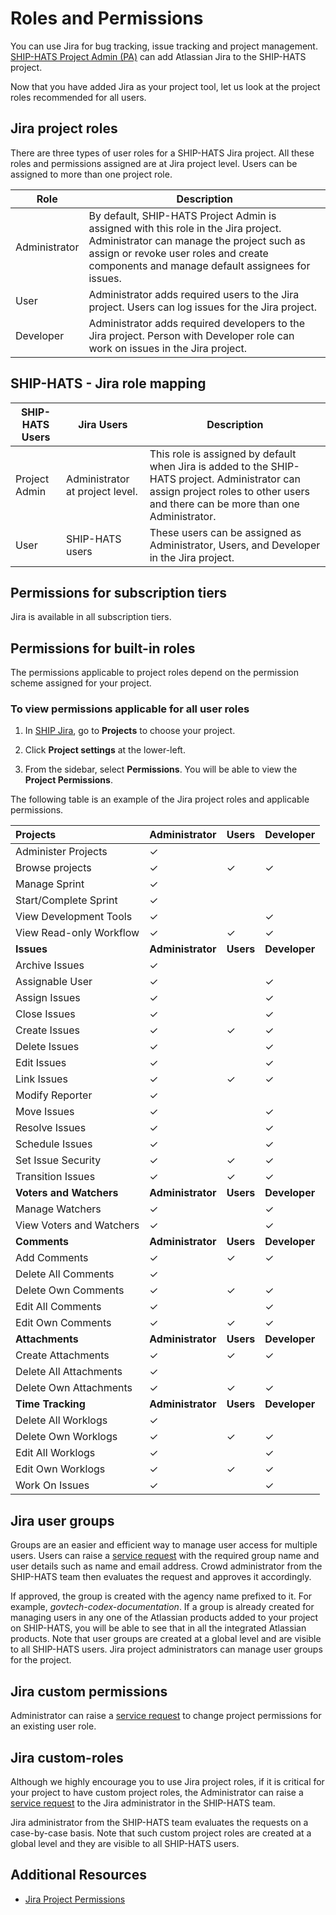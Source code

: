 # Roles and Permissions

You can use Jira for bug tracking, issue tracking and project management. [SHIP-HATS Project Admin (PA)](https://docs.developer.tech.gov.sg/docs/ship-hats-portal/user-roles-and-permissions) can add Atlassian Jira to the SHIP-HATS project.

Now that you have added Jira as your project tool, let us look at the project roles recommended for all users.

<!--
**Topics**
- [Jira project roles](#jira-project-roles)
- [SHIP-HATS - Jira role mapping](#ship-hats---jira-role-mapping)
- [Permissions for subscription tiers](#permissions-for-subscription-tiers)
- [Permissions for built-in roles](#permissions-for-built-in-roles)
- [View permissions](#to-view-permissions-applicable-for-all-user-roles)
- [Jira user groups](#jira-user-groups)
- [Jira custom permissions](#jira-custom-permissions)
- [Jira custom-roles](#jira-custom-roles)
- [Additional Resources](#additional-resources)
-->

## Jira project roles

There are three types of user roles for a SHIP-HATS Jira project. All these roles and permissions assigned are at Jira project level. Users can be assigned to more than one project role.

| Role | Description |
| --- | --- |
| Administrator | By default, SHIP-HATS Project Admin is assigned with this role in the Jira project. Administrator can manage the project such as assign or revoke user roles and create components and manage default assignees for issues. |
| User | Administrator adds required users to the Jira project. Users can log issues for the Jira project. |
| Developer | Administrator adds required developers to the Jira project. Person with Developer role can work on issues in the Jira project. |


## SHIP-HATS - Jira role mapping
 
| SHIP-HATS Users | Jira Users |Description|
| --- | --- |---|
| Project Admin |Administrator at project level. |This role is assigned by default when Jira is added to the SHIP-HATS project. Administrator can assign project roles to other users and there can be more than one Administrator. |
| User | SHIP-HATS users | These users can be assigned as Administrator, Users, and Developer in the Jira project. |


## Permissions for subscription tiers

Jira is available in all subscription tiers.

## Permissions for built-in roles

The permissions applicable to project roles depend on the permission scheme assigned for your project.


### To view permissions applicable for all user roles

1. In [SHIP Jira](https://gccprod-my.sharepoint.com/personal/ramakrishnan_sowmya_tech_gov_sg/Documents/SHIP-HATS/Documentation%20&%20Training/jira.ship.gov.sg), go to **Projects** to choose your project.

1. Click **Project settings** at the lower-left.

1. From the sidebar, select **Permissions**. You will be able to view the **Project Permissions**.

The following table is an example of the Jira project roles and applicable permissions.

| Projects | Administrator | Users | Developer |
| :------ | -------- | ----------| ----- |
| Administer Projects | ✓ |   |   |
| Browse projects | ✓ | ✓ | ✓ |
| Manage Sprint | ✓ |   |   |
| Start/Complete Sprint | ✓ |   |   |
| View Development Tools | ✓ |   | ✓ |
| View Read-only Workflow | ✓ | ✓ | ✓ |
| **Issues** | **Administrator** | **Users** | **Developer** |
| Archive Issues | ✓ |   |   |
| Assignable User | ✓ |   | ✓ | 
| Assign Issues | ✓ |   | ✓ | 
| Close Issues | ✓ |   | ✓ |
| Create Issues | ✓ | ✓ | ✓ |
| Delete Issues | ✓ |   | ✓ |
| Edit Issues | ✓ |   | ✓ |
| Link Issues | ✓ | ✓ | ✓ |
| Modify Reporter | ✓ |   |   |
| Move Issues | ✓ |   | ✓ |
| Resolve Issues | ✓ |   | ✓ |
| Schedule Issues | ✓ |   | ✓ |
| Set Issue Security | ✓ | ✓ | ✓ |
| Transition Issues | ✓ | ✓ | ✓ |
| **Voters and Watchers** | **Administrator** | **Users** | **Developer** |
| Manage Watchers | ✓ |   | ✓ |
| View Voters and Watchers | ✓ |   | ✓ |
| **Comments**  | **Administrator** | **Users** | **Developer** |
| Add Comments | ✓ | ✓ | ✓ |
| Delete All Comments | ✓ |   |   |
| Delete Own Comments | ✓ | ✓ | ✓ |
| Edit All Comments | ✓ |   | ✓ |
| Edit Own Comments | ✓ | ✓ | ✓ |
| **Attachments** | **Administrator** | **Users** | **Developer** |
| Create Attachments | ✓ | ✓ | ✓ |
| Delete All Attachments | ✓ |   |   |
| Delete Own Attachments | ✓ | ✓ | ✓ |
| **Time Tracking** | **Administrator** | **Users** | **Developer** |
| Delete All Worklogs | ✓ |   |   |
| Delete Own Worklogs | ✓ | ✓ | ✓ |
| Edit All Worklogs | ✓ |   | ✓ |
| Edit Own Worklogs | ✓ | ✓ | ✓ |
| Work On Issues | ✓ |   | ✓ |

## Jira user groups

Groups are an easier and efficient way to manage user access for multiple users. Users can raise a [service request](https://jira.ship.gov.sg/servicedesk/customer/portal/11/) with the required group name and user details such as name and email address. Crowd administrator from the SHIP-HATS team then evaluates the request and approves it accordingly.


If approved, the group is created with the agency name prefixed to it. For example, *govtech-codex-documentation*. If a group is already created for managing users in any one of the Atlassian products added to your project on SHIP-HATS, you will be able to see that in all the integrated Atlassian products. Note that user groups are created at a global level and are visible to all SHIP-HATS users. Jira project administrators can manage user groups for the project.

## Jira custom permissions

Administrator can raise a [service request](https://jira.ship.gov.sg/servicedesk/customer/portal/11/) to change project permissions for an existing user role.

## Jira custom-roles

Although we highly encourage you to use Jira project roles, if it is critical for your project to have custom project roles, the Administrator can raise a [service request](https://jira.ship.gov.sg/servicedesk/customer/portal/11/) to the Jira administrator in the SHIP-HATS team.

Jira administrator from the SHIP-HATS team evaluates the requests on a case-by-case basis. Note that such custom project roles are created at a global level and they are visible to all SHIP-HATS users.

## Additional Resources

- [Jira Project Permissions](https://confluence.atlassian.com/adminjiraserver0816/managing-project-permissions-1063164378.html) 

